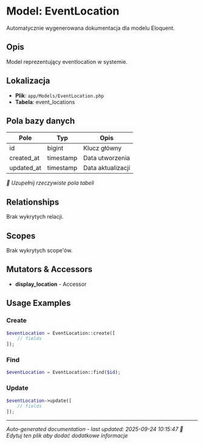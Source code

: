 # Model: EventLocation

Automatycznie wygenerowana dokumentacja dla modelu Eloquent.

## Opis
Model reprezentujący eventlocation w systemie.

## Lokalizacja
- **Plik**: `app/Models/EventLocation.php`
- **Tabela**: event_locations

## Pola bazy danych
| Pole | Typ | Opis |
|------|-----|------|
| id | bigint | Klucz główny |
| created_at | timestamp | Data utworzenia |
| updated_at | timestamp | Data aktualizacji |

*📝 Uzupełnij rzeczywiste pola tabeli*

## Relationships
Brak wykrytych relacji.

## Scopes
Brak wykrytych scope'ów.

## Mutators & Accessors
- **display_location** - Accessor

## Usage Examples

### Create
```php
$eventLocation = EventLocation::create([
    // fields
]);
```

### Find
```php
$eventLocation = EventLocation::find($id);
```

### Update
```php
$eventLocation->update([
    // fields
]);
```

---
*Auto-generated documentation - last updated: 2025-09-24 10:15:47*
*📝 Edytuj ten plik aby dodać dodatkowe informacje*